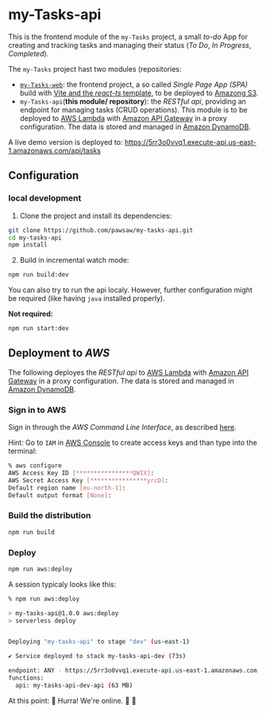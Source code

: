 # my-Tasks-api

This is the frontend module of the `my-Tasks` project, a small _to-do_ App for creating and tracking tasks and managing their status (_To Do_, _In Progress_, _Completed_).

The `my-Tasks` project hast two modules (repositories:

- [`my-Tasks-web`](https://github.com/pawsaw/my-tasks-web): the frontend project, a so called _Single Page App (SPA)_ build with [Vite and the _react-ts_ template](https://vite.dev/guide/#scaffolding-your-first-vite-project), to be deployed to [Amazong S3](https://docs.aws.amazon.com/AmazonS3/latest/userguide/WebsiteHosting.html).
- `my-Tasks-api`(**this module/ repository**): the _RESTful api_, providing an endpoint for managing tasks (CRUD operations). This module is to be deployed to [AWS Lambda](https://aws.amazon.com/lambda/) with [Amazon API Gateway](https://aws.amazon.com/api-gateway/) in a proxy configuration. The data is stored and managed in [Amazon DynamoDB](https://aws.amazon.com/dynamodb/).

A live demo version is deployed to: https://5rr3o0vvq1.execute-api.us-east-1.amazonaws.com/api/tasks

## Configuration

### local development

1. Clone the project and install its dependencies:

```sh
git clone https://github.com/pawsaw/my-tasks-api.git
cd my-tasks-api
npm install
```

2. Build in incremental watch mode:

```sh
npm run build:dev
```

You can also try to run the api localy. However, further configuration might be required (like having `java` installed properly).

**Not required:**

```sh
npm run start:dev
```

## Deployment to _AWS_

The following deployes the _RESTful api_ to [AWS Lambda](https://aws.amazon.com/lambda/) with [Amazon API Gateway](https://aws.amazon.com/api-gateway/) in a proxy configuration. The data is stored and managed in [Amazon DynamoDB](https://aws.amazon.com/dynamodb/).

### Sign in to AWS

Sign in through the _AWS Command Line Interface_, as described [here](https://docs.aws.amazon.com/signin/latest/userguide/command-line-sign-in.html).

Hint:
Go to `IAM` in [AWS Console](https://eu-north-1.signin.aws.amazon.com/) to create access keys and than type into the terminal:

```sh
% aws configure
AWS Access Key ID [****************QWIX]:
AWS Secret Access Key [****************yrcD]:
Default region name [eu-north-1]:
Default output format [None]:
```

### Build the distribution

```sh
npm run build
```

### Deploy

```sh
npm run aws:deploy
```

A session typicaly looks like this:

```sh
% npm run aws:deploy

> my-tasks-api@1.0.0 aws:deploy
> serverless deploy


Deploying "my-tasks-api" to stage "dev" (us-east-1)

✔ Service deployed to stack my-tasks-api-dev (73s)

endpoint: ANY - https://5rr3o0vvq1.execute-api.us-east-1.amazonaws.com
functions:
  api: my-tasks-api-dev-api (63 MB)
```

At this point: 🚀 Hurra! We're online. 🎉 🥳
